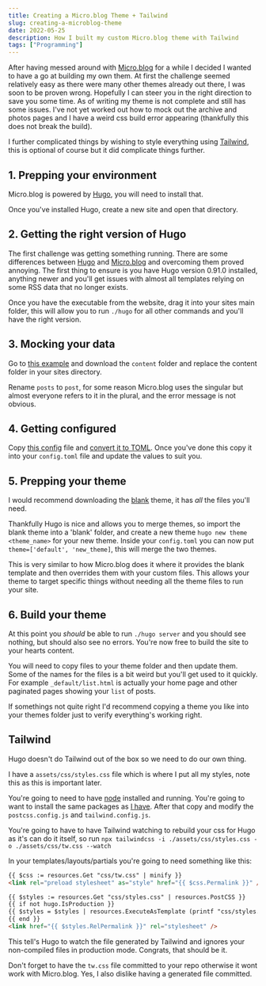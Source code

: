 ```yaml
---
title: Creating a Micro.blog Theme + Tailwind
slug: creating-a-microblog-theme
date: 2022-05-25
description: How I built my custom Micro.blog theme with Tailwind
tags: ["Programming"]
---
```


After having messed around with [Micro.blog](https://micro.blog) for a while I decided I wanted to have a go at building my own them. At first the challenge seemed relatively easy as there were many other themes already out there, I was soon to be proven wrong. Hopefully I can steer you in the right direction to save you some time. As of writing my theme is not complete and still has some issues. I've not yet worked out how to mock out the archive and photos pages and I have a weird css build error appearing (thankfully this does not break the build).

I further complicated things by wishing to style everything using [Tailwind](https://tailwindcss.com/), this is optional of course but it did complicate things further.

## 1. Prepping your environment

Micro.blog is powered by [Hugo](https://gohugo.io/), you will need to install that.

Once you've installed Hugo, create a new site and open that directory.

## 2. Getting the right version of Hugo

The first challenge was getting something running. There are some differences between [Hugo](https://gohugo.io/) and [Micro.blog](https://micro.blog) and overcoming them proved annoying. The first thing to ensure is you have Hugo version 0.91.0 installed, anything newer and you'll get issues with almost all templates relying on some RSS data that no longer exists.

Once you have the executable from the website, drag it into your sites main folder, this will allow you to run `./hugo` for all other commands and you'll have the right version.

## 3. Mocking your data

Go to [this example](https://github.com/microdotblog/theme-ink/tree/master/exampleSite) and download the `content` folder and replace the content folder in your sites directory. 

Rename `posts` to `post`, for some reason Micro.blog uses the singular but almost everyone refers to it in the plural, and the error message is not obvious.

## 4. Getting configured

Copy [this config](https://github.com/microdotblog/theme-blank/blob/master/config.json) file and [convert it to TOML](https://www.convertsimple.com/convert-json-to-toml/). Once you've done this copy it into your `config.toml` file and update the values to suit you.

## 5. Prepping your theme

I would recommend downloading the [blank](https://github.com/microdotblog/theme-blank) theme, it has _all_ the files you'll need.

Thankfully Hugo is nice and allows you to merge themes, so import the blank theme into a 'blank' folder, and create a new theme `hugo new theme <theme_name>` for your new theme. Inside your `config.toml` you can now put `theme=['default', 'new_theme]`, this will merge the two themes. 

This is very similar to how Micro.blog does it where it provides the blank template and then overrides them with your custom files. This allows your theme to target specific things without needing all the theme files to run your site.

## 6. Build your theme

At this point you _should_ be able to run `./hugo server` and you should see nothing, but should also see no errors. You're now free to build the site to your hearts content.

You will need to copy files to your theme folder and then update them. Some of the names for the files is a bit weird but you'll get used to it quickly. For example `_default/list.html` is actually your home page and other paginated pages showing your `list` of posts.

If somethings not quite right I'd recommend copying a theme you like into your themes folder just to verify everything's working right.

## Tailwind

Hugo doesn't do Tailwind out of the box so we need to do our own thing. 

I have a `assets/css/styles.css` file which is where I put all my styles, note this as this is important later.

You're going to need to have [node](https://nodejs.org/en/) installed and running. You're going to want to install the same packages as [I have](https://github.com/GeekyAubergine/zoeaubert-micro-theme). After that copy and modify the `postcss.config.js` and `tailwind.config.js`.

You're going to have to have Tailwind watching to rebuild your css for Hugo as it's can do it itself, so run `npx tailwindcss -i ./assets/css/styles.css -o ./assets/css/tw.css --watch`

In your templates/layouts/partials you're going to need something like this:
```html
{{ $css := resources.Get "css/tw.css" | minify }}
<link rel="preload stylesheet" as="style" href="{{ $css.Permalink }}" />

{{ $styles := resources.Get "css/styles.css" | resources.PostCSS }} 
{{ if not hugo.IsProduction }} 
{{ $styles = $styles | resources.ExecuteAsTemplate (printf "css/styles.dev.%v.css" now.UnixMilli) . }}
{{ end }}
<link href="{{ $styles.RelPermalink }}" rel="stylesheet" />
```

This tell's Hugo to watch the file generated by Tailwind and ignores your non-compiled files in production mode. Congrats, that should be it. 

Don't forget to have the `tw.css` file committed to your repo otherwise it wont work with Micro.blog. Yes, I also dislike having a generated file committed.